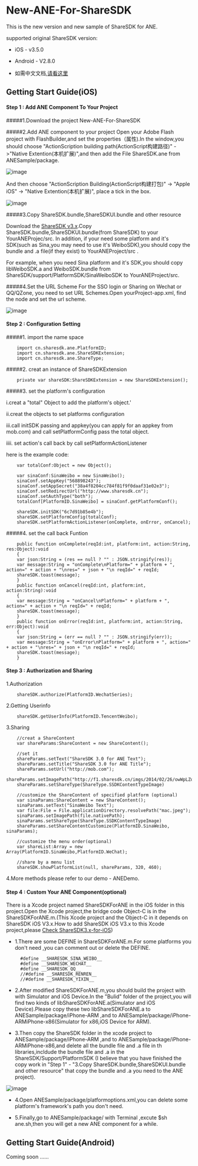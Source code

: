 # New-ANE-For-ShareSDK

This is the new version and new sample of ShareSDK for ANE.

supported original ShareSDK version:

- iOS - v3.5.0 
- Android - V2.8.0


- 如需中文文档,[请看这里](http://wiki.mob.com/sharesdk-ios-for-ane/)

## Getting Start Guide(iOS)

#### Step 1 : Add ANE Component To Your Project 

#####1.Download the project New-ANE-For-ShareSDK

#####2.Add ANE component to your project
Open your Adobe Flash project with FlashBuilder,and set the properties（属性).In the window,you should choose "ActionScription building path(ActionScript构建路径)" ->"Native Extention(本机扩展)",and then add the File ShareSDK.ane from  
 ANESample/package.

![image](http://wiki.mob.com/wp-content/uploads/2015/12/1.jpg)

And then choose "ActionScription Building(ActionScript构建打包)" -> "Apple iOS" -> "Native Extention(本机扩展)", place a tick in the box.

![image](http://wiki.mob.com/wp-content/uploads/2015/12/2.jpg)

#####3.Copy ShareSDK.bundle,ShareSDKUI.bundle and other resource

Download the [ShareSDK v3.x](https://github.com/MobClub/ShareSDK3.x-for-iOS).Copy ShareSDK.bundle,ShareSDKUI.bundle(from ShareSDK) to your  YourANEProjec/src.
In addition, if your need some platform and it's SDK(such as Sina,you may need to use it's WeiboSDK),you should copy the bundle and .a file(if they exist) to YourANEProject/src .

For example, when you need Sina platform and it's SDK,you should copy libWeiboSDK.a and WeiboSDK.bundle from ShareSDK/support/PlatformSDK/SinaWeiboSDK to YourANEProject/src.

#####4.Set the URL Scheme
For the SSO login or Sharing on Wechat or QQ/QZone, you need to set URL Schemes.Open yourProject-app.xml, find the node <iPhone><InfoAdditions> and set the url scheme.

![image](http://wiki.mob.com/wp-content/uploads/2015/12/3.jpg)


#### Step 2 : Configuration Setting 

#####1. import the name space

        import cn.sharesdk.ane.PlatformID;
        import cn.sharesdk.ane.ShareSDKExtension;
        import cn.sharesdk.ane.ShareType;

#####2. creat an instance of ShareSDKExtension

        private var shareSDK:ShareSDKExtension = new ShareSDKExtension();

#####3. set the platform's configuration

i.creat a "total" Object to add the platform's object.'

ii.creat the objects to set platforms configuration

iii.call initSDK passing and appkey(you can apply for an appkey from mob.com) and call setPlatformConfig pass the total object.

iiii. set action's call back by call setPlatformActionListener 

here is the example code:

        var totalConf:Object = new Object();

        var sinaConf:SinaWeibo = new SinaWeibo();				
        sinaConf.setAppKey("568898243");
        sinaConf.setAppSecret("38a4f8204cc784f81f9f0daaf31e02e3");
        sinaConf.setRedirectUrl("http://www.sharesdk.cn");
        sinaConf.setAuthType("both");
        totalConf[PlatformID.SinaWeibo] = sinaConf.getPlatformConf();

        shareSDK.initSDK("6c7d91b85e4b");  
        shareSDK.setPlatformConfig(totalConf);
        shareSDK.setPlatformActionListener(onComplete, onError, onCancel);


#####4. set the call back Funtion

        public function onComplete(reqId:int, platform:int, action:String, res:Object):void
        {
        var json:String = (res == null ? "" : JSON.stringify(res));
        var message:String = "onComplete\nPlatform=" + platform + ", action=" + action + "\nres=" + json + "\n reqId=" + reqId;
        shareSDK.toast(message);
        }		
        public function onCancel(reqId:int, platform:int, action:String):void 
        {
        var message:String = "onCancel\nPlatform=" + platform + ", action=" + action + "\n reqId=" + reqId;
        shareSDK.toast(message);
        }		
        public function onError(reqId:int, platform:int, action:String, err:Object):void 
        {
        var json:String = (err == null ? "" : JSON.stringify(err));
        var message:String = "onError\nPlatform=" + platform + ", action=" + action + "\nres=" + json + "\n reqId=" + reqId;
        shareSDK.toast(message);
        }


#### Step 3 : Authorization and Sharing

1.Authorization

        shareSDK.authorize(PlatformID.WechatSeries);

2.Getting Userinfo

        shareSDK.getUserInfo(PlatformID.TencentWeibo);

3.Sharing

        //creat a ShareContent
        var shareParams:ShareContent = new ShareContent();
        
        //set it
        shareParams.setText("ShareSDK 3.0 for ANE Text");
        shareParams.setTitle("ShareSDK 3.0 for ANE Title");
        shareParams.setUrl("http://mob.com");
        shareParams.setImagePath("http://f1.sharesdk.cn/imgs/2014/02/26/owWpLZo_638x960.jpg");
        shareParams.setShareType(ShareType.SSDKContentTypeImage)

        //customize the ShareContent of specified platform (optional)	
        var sinaParams:ShareContent = new ShareContent();
        sinaParams.setText("SinaWeibo Text");
        var file:File = File.applicationDirectory.resolvePath("mac.jpeg");
        sinaParams.setImagePath(file.nativePath);
        sinaParams.setShareType(ShareType.SSDKContentTypeImage)
        shareParams.setShareContentCustomize(PlatformID.SinaWeibo, sinaParams);
    
        //customize the menu order(optional)
        var shareList:Array = new Array(PlatformID.SinaWeibo,PlatformID.WeChat);
        
        //share by a menu list
        shareSDK.showPlatformList(null, shareParams, 320, 460);

4.More methods please refer to our demo - ANEDemo.


#### Step 4 : Custom Your ANE Component(optional)

There is a Xcode project named ShareSDKForANE in the iOS folder in this project.Open the Xcode project,the bridge code Object-C is in the ShareSDKForANE.m.(This Xcode project and the Object-C in it depends on ShareSDK iOS V3.x.How to add ShareSDK iOS V3.x to this Xcode project,please [Check  ShareSDK3.x-for-iOS](https://github.com/MobClub/ShareSDK3.x-for-iOS))

- 1.There are some DEFINE in ShareSDKForANE.m.For some platforms you don't need ,you can comment out or delete the DEFINE.

        #define __SHARESDK_SINA_WEIBO__
        #define __SHARESDK_WECHAT__
        #define __SHARESDK_QQ__
        //#define __SHARESDK_RENREN__
        //#define __SHARESDK_YIXIN__

- 2.After modified ShareSDKForANE.m,you should build the project with with Simulator and iOS Device.In the "Bulid" folder of the project,you will find two kinds of libShareSDKForANE.a(Simulator and iOS Device).Please copy these  two libShareSDKForANE.a to ANESample/package/iPhone-ARM ,and to ANESample/package/iPhone-ARMiPhone-x86(Simulator for x86,iOS Device for ARM).

- 3.Then copy the ShareSDK folder in the xcode project to ANESample/package/iPhone-ARM ,and to ANESample/package/iPhone-ARMiPhone-x86,and delete all the bundle file and .a file in th libraries,incldude the bundle file and .a in the ShareSDK/Support/PlatformSDK (I believe that you have finished the copy work in "Step 1" - "3.Copy ShareSDK.bundle,ShareSDKUI.bundle and other resource" that copy the bundle and .a you need to the ANE project).

![image](http://wiki.mob.com/wp-content/uploads/2015/12/123.jpg)

- 4.Open ANESample/package/platformoptions.xml,you can delete some platform's framework's path you don't need.

- 5.Finally,go to ANESample/package/ with Terminal ,excute $sh ane.sh,then you will get a new ANE component for a while.

## Getting Start Guide(Android)

Coming soon ......
